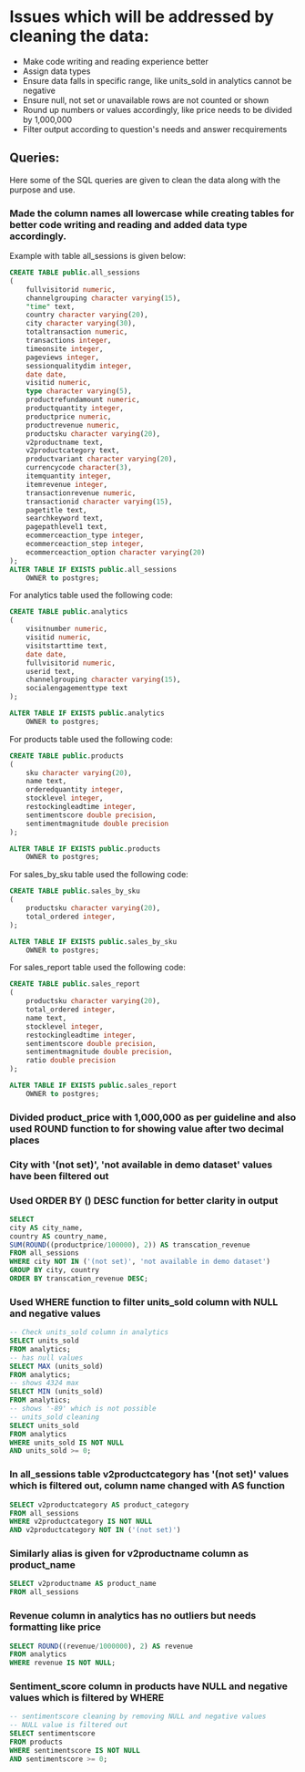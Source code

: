 # Issues which will be addressed by cleaning the data:
* Make code writing and reading experience better
* Assign data types
* Ensure data falls in specific range, like units_sold in analytics cannot be negative
* Ensure null, not set or unavailable rows are not counted or shown
* Round up numbers or values accordingly, like price needs to be divided by 1,000,000
* Filter output according to question's needs and answer recquirements



## **Queries:**
Here some of the SQL queries are given to clean the data along with the purpose and use.

### Made the column names all lowercase while creating tables for better code writing and reading and added data type accordingly.
Example with table all_sessions is given below:
```sql
CREATE TABLE public.all_sessions
(
    fullvisitorid numeric,
    channelgrouping character varying(15),
    "time" text,
    country character varying(20),
    city character varying(30),
    totaltransaction numeric,
    transactions integer,
    timeonsite integer,
    pageviews integer,
    sessionqualitydim integer,
    date date,
    visitid numeric,
    type character varying(5),
    productrefundamount numeric,
    productquantity integer,
    productprice numeric,
    productrevenue numeric,
    productsku character varying(20),
    v2productname text,
    v2productcategory text,
    productvariant character varying(20),
    currencycode character(3),
    itemquantity integer,
    itemrevenue integer,
    transactionrevenue numeric,
    transactionid character varying(15),
    pagetitle text,
    searchkeyword text,
    pagepathlevel1 text,
    ecommerceaction_type integer,
    ecommerceaction_step integer,
    ecommerceaction_option character varying(20)
);
ALTER TABLE IF EXISTS public.all_sessions
    OWNER to postgres;
```
For analytics table used the following code:
```sql
CREATE TABLE public.analytics
(
    visitnumber numeric,
    visitid numeric,
    visitstarttime text,
    date date,
    fullvisitorid numeric,
    userid text,
    channelgrouping character varying(15),
    socialengagementtype text
);

ALTER TABLE IF EXISTS public.analytics
    OWNER to postgres;
```
For products table used the following code:
```sql
CREATE TABLE public.products
(
    sku character varying(20),
    name text,
    orderedquantity integer,
    stocklevel integer,
    restockingleadtime integer,
    sentimentscore double precision,
    sentimentmagnitude double precision
);

ALTER TABLE IF EXISTS public.products
    OWNER to postgres;
```
For sales_by_sku table used the following code:
```sql
CREATE TABLE public.sales_by_sku
(
    productsku character varying(20),
    total_ordered integer,
);

ALTER TABLE IF EXISTS public.sales_by_sku
    OWNER to postgres;
```
For sales_report table used the following code:
```sql
CREATE TABLE public.sales_report
(
    productsku character varying(20),
    total_ordered integer,
    name text,
    stocklevel integer,
    restockingleadtime integer,
    sentimentscore double precision,
    sentimentmagnitude double precision,
    ratio double precision
);

ALTER TABLE IF EXISTS public.sales_report
    OWNER to postgres;
```
### Divided product_price with 1,000,000 as per guideline and also used ROUND function to for showing value after two decimal places
### City with '(not set)', 'not available in demo dataset' values have been filtered out
### Used ORDER BY () DESC function for better clarity in output
```sql
SELECT
city AS city_name,
country AS country_name,
SUM(ROUND((productprice/100000), 2)) AS transcation_revenue
FROM all_sessions
WHERE city NOT IN ('(not set)', 'not available in demo dataset')
GROUP BY city, country
ORDER BY transcation_revenue DESC;
```
### Used WHERE function to filter units_sold column with NULL and negative values
```sql
-- Check units_sold column in analytics
SELECT units_sold
FROM analytics;
-- has null values
SELECT MAX (units_sold)
FROM analytics;
-- shows 4324 max
SELECT MIN (units_sold)
FROM analytics;
-- shows '-89' which is not possible
-- units_sold cleaning
SELECT units_sold
FROM analytics
WHERE units_sold IS NOT NULL
AND units_sold >= 0;
```

### In all_sessions table v2productcategory has '(not set)' values which is filtered out, column name changed with AS function
```sql
SELECT v2productcategory AS product_category
FROM all_sessions
WHERE v2productcategory IS NOT NULL
AND v2productcategory NOT IN ('(not set)')
```

### Similarly alias is given for v2productname column as product_name
```sql
SELECT v2productname AS product_name
FROM all_sessions
```

### Revenue column in analytics has no outliers but needs formatting like price
```sql
SELECT ROUND((revenue/1000000), 2) AS revenue
FROM analytics
WHERE revenue IS NOT NULL;
```
### Sentiment_score column in products have NULL and negative values which is filtered by WHERE
```sql
-- sentimentscore cleaning by removing NULL and negative values
-- NULL value is filtered out
SELECT sentimentscore
FROM products
WHERE sentimentscore IS NOT NULL
AND sentimentscore >= 0;
```